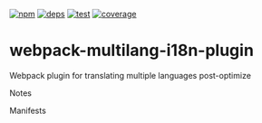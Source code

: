 [![npm][npm]][npm-url]
[![deps][deps]][deps-url]
[![test][test]][test-url]
[![coverage][cover]][cover-url]

# webpack-multilang-i18n-plugin
Webpack plugin for translating multiple languages post-optimize


Notes

Manifests


[npm]: https://img.shields.io/npm/v/webpack-multilang-i18n-plugin.svg
[npm-url]: https://npmjs.com/package/webpack-multilang-i18n-plugin

[deps]: https://david-dm.org/devonreed/webpack-multilang-i18n-plugin.svg
[deps-url]: https://david-dm.org/devonreed/webpack-multilang-i18n-plugin

[test]:https://img.shields.io/travis/devonreed/webpack-multilang-i18n-plugin.svg
[test-url]:https://travis-ci.org/devonreed/webpack-multilang-i18n-plugin

[cover]: https://codecov.io/gh/devonreed/webpack-multilang-i18n-plugin/branch/master/graph/badge.svg
[cover-url]: https://codecov.io/gh/devonreed/webpack-multilang-i18n-plugin
